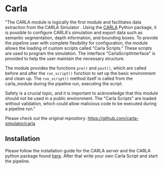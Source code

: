 # Carla

"The CARLA module is logically the first module and facilitates data extraction from the CARLA Simulator
. Using the [CARLA](https://pypi.org/project/carla/) Python package, it is possible to configure CARLA's 
simulation and export data such as semantic segmentation, depth information, and bounding boxes. To provide the 
pipeline user with complete flexibility for configuration, the module allows the loading of custom scripts called 
"Carla Scripts." These scripts are used to program the simulation. The interface "CarlaScriptInterface" is 
provided to help the user maintain the necessary structure.

The module provides the functions `pre()` and `post()`, which are called before and after the `run_script()` function 
to set up the basic environment and clean up. The `run_script()` method itself is called from the carla_module during 
the pipeline run, executing the script. 

Safety is a crucial topic, and it is important to acknowledge that this module should not be used in a public 
environment. The "Carla Scripts" are loaded without validation, which could allow malicious code to be executed 
during a pipeline run."

Please check out the original repository:
https://github.com/carla-simulator/carla

## Installation

Please follow the installation guide for the CARLA server and the CARLA python package found 
[here](https://github.com/carla-simulator/carla). After that write your own Carla Script and start the pipeline.